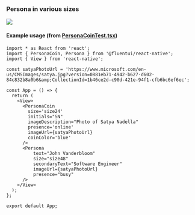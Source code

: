 ### Persona in various sizes

<img src="https://res-1.cdn.office.net/files/fabric-cdn-prod_20221209.001-cdn-prod_20200511.001/fabric-website/images/controls/cross/Persona/Persona_ramp.PNG"/>

#### Example usage (from [PersonaCoinTest.tsx](https://github.com/microsoft/fluentui-react-native/tree/master/apps/fluent-tester/src/FluentTester/TestComponents/PersonaCoin))

```
import * as React from 'react';
import { PersonaCoin, Persona } from '@fluentui/react-native';
import { View } from 'react-native';

const satyaPhotoUrl = 'https://www.microsoft.com/en-us/CMSImages/satya.jpg?version=0881eb71-4942-b627-d602-84c832b8a0b6&amp;CollectionId=1b46ce2d-c90d-421e-94f1-cfb6bc6ef6ec';

const App = () => {
  return (
    <View>
      <PersonaCoin
        size='size24'
        initials="SN"
        imageDescription="Photo of Satya Nadella"
        presence='online'
        imageUrl={satyaPhotoUrl}
        coinColor='blue'
      />
      <Persona
          text="John Vanderbloom"
          size="size48"
          secondaryText="Software Engineer"
          imageUrl={satyaPhotoUrl}
          presence="busy"
      />
    </View>
  );
};

export default App;

```
